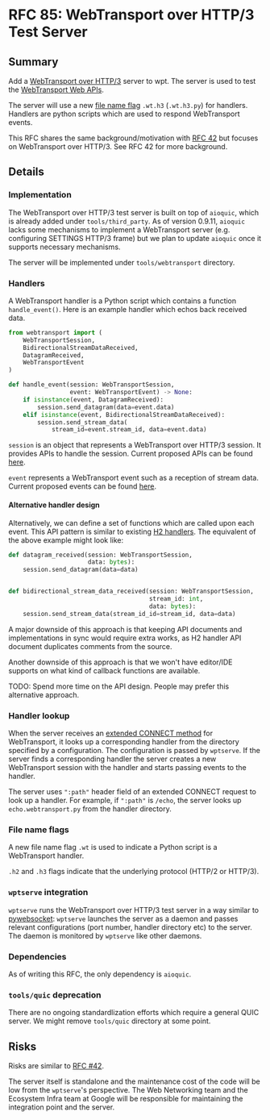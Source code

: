 # RFC 85: WebTransport over HTTP/3 Test Server

## Summary

Add a [WebTransport over HTTP/3](https://datatracker.ietf.org/doc/html/draft-ietf-webtrans-http3-01) server to wpt. The server is used to test the [WebTransport Web APIs](https://w3c.github.io/webtransport/).

The server will use a new [file name flag](https://web-platform-tests.org/writing-tests/file-names.html) `.wt.h3` (`.wt.h3.py`) for handlers. Handlers are python scripts which are used to respond WebTransport events.

This RFC shares the same background/motivation with [RFC 42](https://github.com/web-platform-tests/rfcs/blob/master/rfcs/quic.md) but focuses on WebTransport over HTTP/3. See RFC 42 for more background.

## Details

### Implementation

The WebTransport over HTTP/3 test server is built on top of `aioquic`, which is already added under `tools/third_party`. As of version 0.9.11, `aioquic` lacks some mechanisms to implement a WebTransport server (e.g. configuring SETTINGS HTTP/3 frame) but we plan to update `aioquic` once it supports necessary mechanisms.

The server will be implemented under `tools/webtransport` directory.

### Handlers

A WebTransport handler is a Python script which contains a function `handle_event()`. Here is an example handler which echos back received data.

```python
from webtransport import (
    WebTransportSession,
    BidirectionalStreamDataReceived,
    DatagramReceived,
    WebTransportEvent
)

def handle_event(session: WebTransportSession,
                 event: WebTransportEvent) -> None:
    if isinstance(event, DatagramReceived):
        session.send_datagram(data=event.data)
    elif isinstance(event, BidirectionalStreamDataReceived):
        session.send_stream_data(
            stream_id=event.stream_id, data=event.data)
```

`session` is an object that represents a WebTransport over HTTP/3 session. It provides APIs to handle the session. Current proposed APIs can be found [here](https://bashi.github.io/wpt-wt-test-server-api/session.html).

`event` represents a WebTransport event such as a reception of stream data. Current proposed events can be found [here](https://bashi.github.io/wpt-wt-test-server-api/events.html).

#### Alternative handler design

Alternatively, we can define a set of functions which are called upon each event. This API pattern is similar to existing [H2 handlers](https://web-platform-tests.org/writing-tests/h2tests.html). The equivalent of the above example might look like:

```python
def datagram_received(session: WebTransportSession,
                      data: bytes):
    session.send_datagram(data=data)


def bidirectional_stream_data_received(session: WebTransportSession,
                                       stream_id: int,
                                       data: bytes):
    session.send_stream_data(stream_id_id=stream_id, data=data)
```

A major downside of this approach is that keeping API documents and implementations in sync would require extra works, as H2 handler API document duplicates comments from the source.

Another downside of this approach is that we won't have editor/IDE supports on what kind of callback functions are available.

TODO: Spend more time on the API design. People may prefer this alternative approach.

### Handler lookup

When the server receives an [extended CONNECT method](https://datatracker.ietf.org/doc/html/draft-ietf-webtrans-http3-01#section-3.2) for WebTransport, it looks up a corresponding handler from the directory specified by a configuration. The configuration is passed by `wptserve`. If the server finds a corresponding handler the server creates a new WebTransport session with the handler and starts passing events to the handler.

The server uses `":path"` header field of an extended CONNECT request to look up a handler. For example, if `":path"` is `/echo`, the server looks up `echo.webtransport.py` from the handler directory.

### File name flags

A new file name flag `.wt` is used to indicate a Python script is a WebTransport handler.

`.h2` and `.h3` flags indicate that the underlying protocol (HTTP/2 or HTTP/3).

### `wptserve` integration

`wptserve` runs the WebTransport over HTTP/3 test server in a way similar to [pywebsocket](https://github.com/web-platform-tests/wpt/blob/246a32576020cb9c4241b7cfbc296f92d944ff6b/tools/serve/serve.py#L713): `wptserve` launches the server as a daemon and passes relevant configurations (port number, handler directory etc) to the server. The daemon is monitored by `wptserve` like other daemons.

### Dependencies

As of writing this RFC, the only dependency is `aioquic`.

### `tools/quic` deprecation

There are no ongoing standardlization efforts which require a general QUIC server. We might remove `tools/quic` directory at some point.

## Risks

Risks are similar to [RFC #42](https://github.com/web-platform-tests/rfcs/blob/master/rfcs/quic.md#risks).

The server itself is standalone and the maintenance cost of the code will be low from the `wptserve`'s perspective. The Web Networking team and the Ecosystem Infra team at Google will be responsible for maintaining the integration point and the server.
